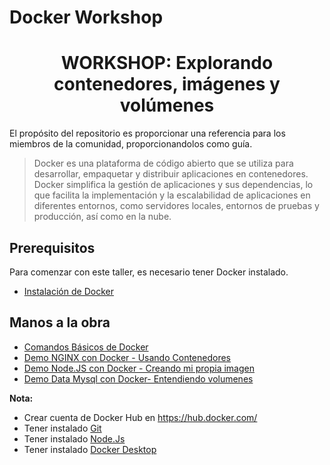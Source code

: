 # Docker Workshop
<h1 align="center"> WORKSHOP: Explorando contenedores, imágenes y volúmenes</h1>
El propósito del repositorio es proporcionar una referencia para los miembros de la comunidad, proporcionandolos como guía.

> Docker es una plataforma de código abierto que se utiliza para desarrollar, empaquetar y distribuir aplicaciones en contenedores. Docker simplifica la gestión de aplicaciones y sus dependencias, lo que facilita la implementación y la escalabilidad de aplicaciones en diferentes entornos, como servidores locales, entornos de pruebas y producción, así como en la nube.

## Prerequisitos

Para comenzar con este taller, es necesario tener Docker instalado.

- [Instalación de Docker](guia-instalacion-docker.md)

## Manos a la obra

- [Comandos Básicos de Docker](comandos-docker.md)
- [Demo NGINX con Docker - Usando Contenedores](01-demo-nginx-docker\README.md)
- [Demo Node.JS con Docker - Creando mi propia imagen](02-demo-app-nodejs-docker\README.md)
- [Demo Data Mysql con Docker- Entendiendo volumenes](03-demo-data-mysql\README.md)

**Nota:**
- Crear cuenta de Docker Hub en https://hub.docker.com/
- Tener instalado [Git](https://git-scm.com/downloads)
- Tener instalado [Node.Js](https://nodejs.org/es/download)
- Tener instalado [Docker Desktop](guia-instalacion-docker.md) 
